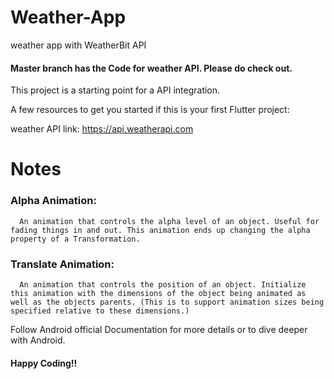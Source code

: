# Weather-App
weather app with WeatherBit API

#### Master branch has the Code for weather API. Please do check out.

This project is a starting point for a API integration.

A few resources to get you started if this is your first Flutter project:

weather API link: https://api.weatherapi.com

# Notes
### Alpha Animation:
      An animation that controls the alpha level of an object. Useful for fading things in and out. This animation ends up changing the alpha property of a Transformation.

### Translate Animation:
      An animation that controls the position of an object. Initialize this animation with the dimensions of the object being animated as well as the objects parents. (This is to support animation sizes being specified relative to these dimensions.)
  
Follow Android official Documentation for more details or to dive deeper with Android.

#### Happy Coding!!
